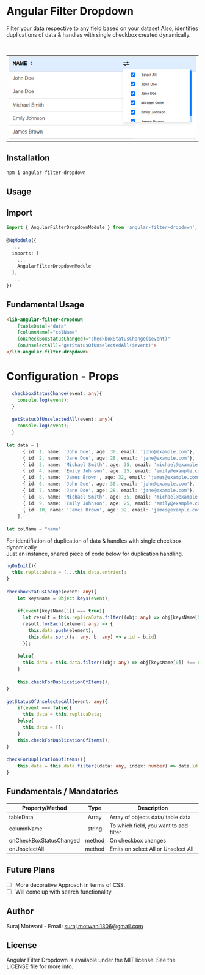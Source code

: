 # Angular Filter Dropdown

Filter your data respective to any field based on your dataset
Also, identifies duplications of data & handles with single checkbox created dynamically.

<br/>

<table>
  <tr>
    <td align="center">
      <img alt="Angular Filter Dropdown"
        src="projects/angular-filter-dropdown/src/lib/Screenshot/filter.PNG" />
    </td>
   </tr>
</table>

## Installation

```sh
npm i angular-filter-dropdown
```

## Usage

## Import
```ts
import { AngularFilterDropdownModule } from 'angular-filter-dropdown';

@NgModule({
  ...
  imports: [
    ...
    AngularFilterDropdownModule
  ],
  ...
})
```

## Fundamental Usage
```html
<lib-angular-filter-dropdown 
    [tableData]="data" 
    [columnName]="colName" 
    (onCheckBoxStatusChanged)="checkboxStatusChange($event)" 
    (onUnselectAll)="getStatusOfUnselectedAll($event)">
</lib-angular-filter-dropdown>
```

# Configuration - Props
```ts
  checkboxStatusChange(event: any){
    console.log(event);
  }

  getStatusOfUnselectedAll(event: any){
    console.log(event);
  }

let data = [
      { id: 1, name: 'John Doe', age: 30, email: 'john@example.com'},
      { id: 2, name: 'Jane Doe', age: 28, email: 'jane@example.com'},
      { id: 3, name: 'Michael Smith', age: 35, email: 'michael@example.com'},
      { id: 4, name: 'Emily Johnson', age: 25, email: 'emily@example.com'},
      { id: 5, name: 'James Brown', age: 32, email: 'james@example.com'},
      { id: 6, name: 'John Doe', age: 30, email: 'john@example.com'},
      { id: 7, name: 'Jane Doe', age: 28, email: 'jane@example.com'},
      { id: 8, name: 'Michael Smith', age: 35, email: 'michael@example.com'},
      { id: 9, name: 'Emily Johnson', age: 25, email: 'emily@example.com'},
      { id: 10, name: 'James Brown', age: 32, email: 'james@example.com'}
    ],

let colName = "name"
```

For identifiation of duplication of data & handles with single checkbox dynamically
<br/>
Just an instance, shared piece of code below for duplication handling.
<br/>

```ts
ngOnInit(){
  this.replicaData = [...this.data.entries];  
}

checkboxStatusChange(event: any){
    let keysName = Object.keys(event);
    
    if(event[keysName[1]] === true){
      let result = this.replicaData.filter((obj: any) => obj[keysName[0]] === event[keysName[0]]);
      result.forEach((element:any) => {
        this.data.push(element);
        this.data.sort((a: any, b: any) => a.id - b.id)
      });
      
    }else{
      this.data = this.data.filter((obj: any) => obj[keysName[0]] !== event[keysName[0]]);
    }

    this.checkForDuplicationOfItems();
}

getStatusOfUnselectedAll(event: any){
    if(event === false){
      this.data = this.replicaData;
    }else{
      this.data = [];
    }
    this.checkForDuplicationOfItems();
}

checkForDuplicationOfItems(){
    this.data = this.data.filter((data: any, index: number) => data.id !== (this.data[index + 1]?.id));
}
```

## Fundamentals / Mandatories

| Property/Method         |  Type   | Description                                                             |
| ----------------------- | :-----: | -------------------------------------- |
| tableData               | Array   | Array of objects data/ table data      |
| columnName              | string  | To which field, you want to add filter |
| onCheckBoxStatusChanged | method  | On checkbox changes                    |
| onUnselectAll           | method  | Emits on select All or Unselect All    |


## Future Plans
- [ ] More decorative Approach in terms of CSS.
- [ ] Will come up with search functionality.

## Author
Suraj Motwani - Email: suraj.motwani1306@gmail.com

## License

Angular Filter Dropdown is available under the MIT license. See the LICENSE file for more info.

